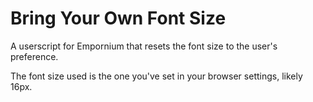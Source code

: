# Bring Your Own Font Size

A userscript for Empornium that resets the font size to the user's preference.

The font size used is the one you've set in your browser settings, likely 16px.